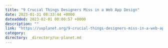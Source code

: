 ```yaml
---
title: "9 Crucial Things Designers Miss in a Web App Design"
date: 2023-01-31 08:33:44 +0000
dateadded: 2023-02-01 00:00:57 +0000
description: ""
link: "https://uxplanet.org/9-crucial-things-designers-miss-in-a-web-app-design-74a42b78766e?source=rss----819cc2aaeee0---4"
category:
directory: _directory/ux-planet.md
---
```

